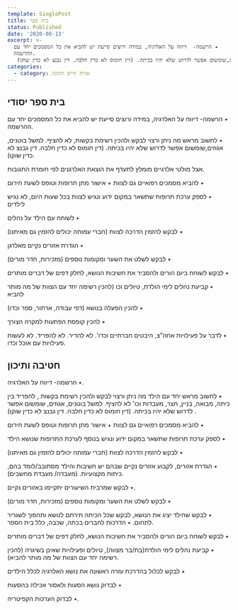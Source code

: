 ```yaml
---
template: SinglePost
title: בית ספר
status: Published
date: '2020-08-13'
excerpt: >-
  ٭ הרשמה-  דיווח על האלרגיה, במידה ורוצים סייעת יש להביא את כל המסמכים יחד עם
  ההרשמה.
   ٭ לחשוב מראש מה ניתן ורצוי לבקש ולהכין רשימת בקשות, לא להציף. למשל בוטנים, אגוזים,שומשום אפשר לדרוש שלא יהיו בכיתה. (דין חומוס לא כדין חלבה. דין גבנצ לא כדין שוקו). 
categories:
  - category: אורח חיים ותזונה
---
```

## בית ספר יסודי 

٭ הרשמה-  דיווח על האלרגיה, במידה ורוצים סייעת יש להביא את כל המסמכים יחד עם ההרשמה. 

٭ לחשוב מראש מה ניתן ורצוי לבקש ולהכין רשימת בקשות, לא להציף. למשל בוטנים, אגוזים,שומשום אפשר לדרוש שלא יהיו בכיתה. (דין חומוס לא כדין חלבה. דין גבנצ לא כדין שוקו). 

אצל מולטי אלרגיים מומלץ לתעדף את הוצאת האלרגנים לפי חומרת התגובות.

٭ להביא מסמכים רפואיים גם לצוות + אישור מתן תרופות וטופס לשעת חירום

٭ לספק ערכת תרופות שתשאר במקום ידוע ונגיש לצוות בכל שעות היום, לא נגיש לילדים

٭ לשוחח עם הילד על נהלים

٭ לבקש להזמין הדרכה לצוות  (חברי עמותה יכולים להזמין גם מאיתנו)

٭ הגדרת אזורים נקיים מאלרגן

٭ לבקש לשלט את השער ומקומות נוספים (מזכירות, חדר מורים)

٭ לבקש לשוחח ביום הורים ולהסביר את חשיבות הנושא, לחלק דפים של דברים מותרים

٭ קביעת נהלים לימי הולדת, טיולים וכו (להכין רשימה יחד עם הצוות של מה מותר להביא 

٭ להכין  הפעלה בנושא (דפי עבודה, ארתור, ספר וכדו)

٭ להכין קופסת הפתעות למקרה הצורך

٭ לדבר על פעילויות אחה”צ, היבטים חברתיים וכדו’.  לא להדיר. לא להפריד. לא לעשות פעילויות עם אוכל וכדו. 



## חטיבה ותיכון

٭ הרשמה-  דיווח על האלרגיה.

٭ לחשוב מראש יחד עם הילד מה ניתן ורצוי לבקש ולהכין רשימת בקשות , להפריד בין כיתה, מבואה, בניין, חצר, מעבדות וכו' לא להציף. למשל בוטנים, אגוזים, שומשום אפשר לדרוש שלא יהיו בכיתה. (דין חומוס לא כדין חלבה. דין גבנצ לא כדין שוקו) . 

٭ להביא מסמכים רפואיים גם לצוות + אישור מתן תרופות וטופס לשעת חירום

٭ לספק ערכת תרופות שתשאר במקום ידוע ונגיש בנוסף לערכת התרופות שנושא הילד

٭ לבקש להזמין הדרכה לצוות  (חברי עמותה יכולים להזמין גם מאיתנו)

٭ הגדרת אזורים, לקבוע אזורים נקיים שבהם יש חשיבות והילד מסתובב/לומד בהם, כיתות מקצועיות. (מעבדה/ מעבדת מחשבים). 

٭ לבקש שמרבית השיעורים יתקיימו באזורים נקיים.

٭ לבקש לשלט את השער ומקומות נוספים (מזכירות, חדר מורים)

٭ לבקש שהילד יציג את הנושא, לבקש שכל הכיתה תירתם לנושא ותהפוך לשגריר לתחום. ٭ הדרכות לחברים בכתה, שכבה, כלל בית הספר.

٭ לבקש לשוחח ביום הורים ולהסביר את חשיבות הנושא, לחלק דפים של דברים מותרים

٭ קביעת נהלים לימי הולדת(בת/בר מצווה), טיולים ופעילויות שאינן בשיגרה (להכין רשימה יחד עם הצוות של מה מותר להביא).  

٭ לבקש לכלול בהדרכת עזרה ראשונה את נושא האלרגיה לכלל הילדים

٭ לבדוק נושא הסעות ולאסור אכילה בהסעות

٭ לבדוק הערכות הקפיטריה.
